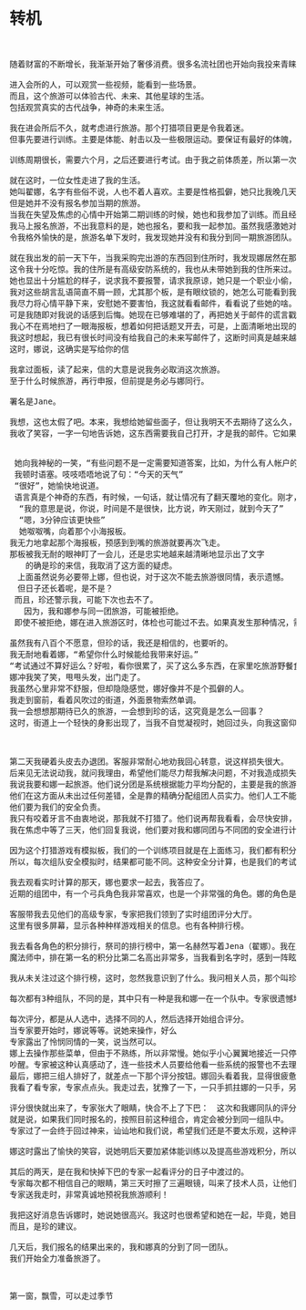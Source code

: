 
# 转机

<pre>


随着财富的不断增长，我渐渐开始了奢侈消费。很多名流社团也开始向我投来青睐，以各种方式招引我。这里面，顶级口碑的，是一个叫“超级旅游”的会所。这里面全部是精英人士；超级旅游的主要活动，真的是旅游。但旅游的地方，是一个禁区。据说，时面有世外风景，还外星物种。而且，这里的刺激的项目，就是狩猎。在我们的世界，打猎是被禁止的。但在这个旅游景点，是完全合法的。

进入会所的人，可以观赏一些视频，能看到一些场景。
而且，这个旅游可以体验古代、未来、其他星球的生活。
包括观赏真实的古代战争，神奇的未来生活。

我在进会所后不久，就考虑进行旅游。那个打猎项目更是令我着迷。
但事先要进行训练。主要是体能、射击以及一些极限运动。要保证有最好的体魄，才允许进行旅游。

训练周期很长，需要六个月，之后还要进行考试。由于我之前体质差，所以第一次考试没有通过。但这更让我急于参加旅游。我马上报名参加了下一期的训练。

就在这时，一位女性走进了我的生活。
她叫翟娜，名字有些俗不说，人也不着人喜欢。主要是性格孤僻，她只比我晚几天进入会所，但没人和她交好。她几乎不和人说话。我也不喜欢她，可能是感觉有些自卑：她在训练中所有项目都排第一。当然了，第一次考试也是没有悬念的通过了。
但是她并不没有报名参加当期的旅游。
当我在失望及焦虑的心情中开始第二期训练的时候，她也和我参加了训练。而且经常来找我搭讪。我总感觉她是怀着什么目的来的-成绩那么好，干嘛还来训练，但也不好拒绝她的好意。的确，在各项训练中，她对我的指导，比教练还要准确有效。终于，我通过了第二次考试：虽然成绩不是很高，但也排到前几名，这令我很自豪。
我马上报名旅游，不出我意料的是，她也报名，要和我一起参加。虽然我感激她对我的训练帮了很大的忙，但对于和我一起参加旅游还是有些反感。我想，即使没有她帮助，我也会通过的-必竟我这次是全力以赴了的。
令我格外愉快的是，旅游名单下发时，我发现她并没有和我分到同一期旅游团队。

就在我出发的前一天下午，当我采购完出游的东西回到住所时，我发现娜居然在那里。
这令我十分吃惊。我的住所是有高级安防系统的，我也从未带她到我的住所来过。甚至，她也没有问过我我的住所在哪里。
她也显出十分尴尬的样子，说求我不要报警，请求我原谅，她只是一个职业小偷，今天心情不好，想出来工作一会儿，没想到偷到了熟人的家里。而且，她拿出了我的海报板，说看到了我的一封邮件，说她有的时候，尤其是心情不好时，看看别人的隐私或许能改善心情。所以就读起了我的邮件来。说邮件中好像提到了她...
我对这些胡言乱语简直不屑一顾，尤其那个板，是有眼纹锁的，她怎么可能看到我的邮件。但我也很惊讶，一是她是如何进来的，二是她这么优秀的人，为什么对着我说这翻胡话。
我尽力将心情平静下来，安慰她不要害怕，我这就看看邮件，看看说了些她的啥。
可是我随即对我说的话感到后悔。她现在已够难堪的了，再把她关于邮件的谎言戳穿，是不是太让人下不了台阶？毕竟她在训练时给我的帮助还是很大的。
我心不在焉地扫了一眼海报板，想着如何把话题叉开去，可是，上面清晰地出现的文字，有娜的字样。我这时笑了，告诉她，这是一个邮件接收器。每个人都会接收到，而且只会接收到自己的邮件。所以，你看到邮件提到了你，那一定是谁给你发了邮件。你可以把板拿走回家慢慢看，看够了再还给我。反正，
我这时想起，我已有很长时间没有给我自己的未来写邮件了，这断时间真是越来越放松了；当然，为了训练的事，我可是全力以赴的。只是，珍的话这段时间我是给忘记了
这时，娜说，这确实是写给你的信

我拿过面板，读了起来，信的大意是说我务必取消这次旅游。
至于什么时候旅游，再行申报，但前提是务必与娜同行。

署名是Jane。

我想，这也太假了吧。本来，我想给她留些面子，但让我明天不去期待了这么久，付出了这么多的神往的旅游，这代价也太高了。
我收了笑容，一字一句地告诉她，这东西需要我自己打开，才是我的邮件。它如果有3分多钟没人看它，就会关上屏幕，我再打开它，就会是我的邮件了。我先问你一个问题，你是怎么进来的。


 她向我神秘的一笑，“有些问题不是一定需要知道答案，比如，为什么有人帐户的钱取不光，你说是吧？”
 我顿时语塞。吱吱唔唔地说了句：“今天的天气”
 “很好”，她愉快地说道。
 语言真是个神奇的东西，有时候，一句话，就让情况有了翻天覆地的变化。刚才，明明  情况是如果惹恼了我的话，我随时会叫警察把她带走。可现在，
  “我的意思是说，你说，时间是不是很快，比方说，昨天刚过，就到今天了”
  “嗯，3分钟应该更快些”
  她呶呶嘴，向着那个小海报板。
我无力地拿起那个海报板，预感到到嘴的旅游就要再次飞走。
那板被我无耐的眼神盯了一会儿，还是忠实地越来越清晰地显示出了文字
　　的确是珍的来信，我取消了这方面的疑虑。
　上面虽然说务必要带上娜，但也说，对于这次不能去旅游很同情，表示遗憾。
　但日子还长着呢，是不是？
 而且，珍还警示我，可能下次也去不了。
   因为，我和娜参与同一团旅游，可能被拒绝。
 即使不被拒绝，娜在进入旅游区时，体检也可能过不去。如果真发生那种情况，需要我  再次做出牺牲，即不单独出游。至少，打猎时无论如何要带上娜。

虽然我有八百个不愿意，但珍的话，我还是相信的，也要听的。
我无耐地看着娜，“希望你什么时候能给我带来好运。”
“考试通过不算好运么？好啦，看你很累了，买了这么多东西，在家里吃旅游野餐食物，也很有情趣的呀。我不打扰你在家里享用野餐了，再会。”
娜冲我笑了笑，甩甩头发，出门走了。
我虽然心里非常不舒服，但却隐隐感觉，娜好像并不是个孤僻的人。
我走到窗前，看着风吹过的街道，外面景物索然单调。
我一会想想那期待已久的旅游，一会想到珍的话，这究竟是怎么一回事？
这时，街道上一个轻快的身影出现了，当我不自觉凝视时，她回过头，向我这窗仰望，然后向我嫣然一笑，是娜，那笑容忽然将整个街道点亮。我顺着娜消失的方向，看着路灯悬浮在空中的光，虽然心中有无限迷惘，但却感到有一股暖意缓缓流动于胸膛。



第二天我硬着头皮去办退团。客服非常耐心地劝我回心转意，说这样损失很大。
后来见无法说动我，就问我理由，希望他们能尽力帮我解决问题，不对我造成损失。
我说我要和娜一起旅游。他们说分团是系统根据能力平均分配的，主要是我的旅游项目有打猎，这要求有足够的安全考虑。
他们在这方面从未出过任何差错，全是靠的精确分配组团人员实力。他们人工不能干预。
他们要为我们的安全负责。
我只有咬着牙言不由衷地说，那我就不打猎了。他们说再帮我看看，会尽快安排，但不至于让我费用有损失。
我在焦虑中等了三天，他们回复我说，他们要对我和娜同团与不同团的安全进行计算，希望在计算时在场，以看看他们技术专家的观点是否有依据。

因为这个打猎游戏有模拟板，我们的一个训练项目就是在上面练习，我们都有积分。而这个积分是实时变化的。
所以，每次组队安全模拟时，结果都可能不同。这种安全分计算，也是我们的考试内容之一，我们了解之中的算法，还是很科学的。

我去观看实时计算的那天，娜也要求一起去，我答应了。
近期的组团中，有一个弓兵角色我非常喜欢，也是一个非常强的角色。娜的角色是一个祭司，主要技能是治愈。这倒是组团必不可少的一个角色，而且娜的等级分排在第一，而且据说，她的积分在有史以来也是排在第一。但是，由于打猎更多关注的是进攻，所以娜在团队组团综合评分上，她的高积分并不占优势。

客服带我去见他们的高级专家，专家把我们领到了实时组团评分大厅。
这里有很多屏幕，显示各种种样游戏相关的信息。也有各种排行榜。

我去看各角色的积分排行，祭司的排行榜中，第一名赫然写着Jena（翟娜）。我在里面是魔法师，我这几天心情浮躁，所以天天闭门打游戏，加上娜和我组队，我的积分也直线上升，在魔术师中，我排到第12位：Van(凡）。
魔法师中，排在第一名的积分比第二名高出非常多，当我看到名字时，感到一阵眩晕： Jane(珍）。

我从未关注过这个排行榜，这时，忽然我意识到了什么。我问相关人员，那个叫珍的参加过几次旅游，他们说没有参加过。我问为什么，他们说她从未报名参加旅游。这时，引领我们的专家让我和娜看了这几天的组队综合评分预测：

每次都有3种组队，不同的是，其中只有一种是我和娜一在一个队中。专家很遗憾地告诉我们，这三天的评分预测，都是我们在一起的评分最低。不过，今天我们一起来，说不定会有好运。计算机说不定会被我们的执着感动。

每次评分，都是从人选中，选择不同的人，然后选择开始组合评分。
当专家要开始时，娜说等等。说她来操作，好么
专家露出了怜悯同情的一笑，说当然可以。
娜上去操作那些菜单，但由于不熟练，所以非常慢。她似乎小心翼翼地接近一只停落做着梦的蜻蜓，生怕一个多余的动作将它们
吵醒。专家被这种认真感动了，连一些技术人员要给他看一些系统的报警也不去理会，只是对着娜轻轻地吧了口气，摇了摇头。
最后，娜把三组人排好了，就差点一下那个评分按钮。娜回头看着我，显得很疲惫，看来，三天来的评分结果，让她也不再有多少信心。而且，由于现在还有人在玩着游戏，祭司组的其他人的积分，正在向娜的积分逼近。娜轻声地对我说，你来点好么。
我看了看专家，专家点点头。我走过去，犹豫了一下，一只手抓拄娜的一只手，另一手去点那个按钮。这时我才发现，娜的手是那样的凉。

评分很快就出来了，专家张大了眼睛，快合不上了下巴：　这次和我娜同队的评分排在了第一。
就是说，如果我们同时报名的，按照目前这种组合，肯定会被分到同一组队中。
专家过了一会终于回过神来，讪讪地和我们说，希望我们还是不要太乐观，这种评分随时会变，并建议我们还是对不在一个组队做好心理准备。或者，明后天再来，一起看看再次的评分，以验证专家的话是否值得考虑。

娜这时露出了愉快的笑容，说她明后天要加紧体能训练以及提高些游戏积分，所以不能过来看。不过她希望我过来和专家一起看。我这时担心起来，说我不会那么仔细地组队。娜让我放心，说只要把她和我放在一个团，另外再加上那个我看好的弓兵，其他人让计算机自动加就好。

其后的两天，是在我和快掉下巴的专家一起看评分的日子中渡过的。
专家每次都不相信自己的眼睛，第三天时擦了三遍眼镜，叫来了技术人员，让他们全面检查一下系统是否有问题。技术人员说这几天除了有几个报警后来自动消失后，其它没有任何异常。
专家送我走时，非常真诚地预祝我旅游顺利！

我把这好消息告诉娜时，她说她很高兴。我这时也很希望和她在一起，毕竟，她目前排名第一。
而且，是珍的建议。

几天后，我们报名的结果出来的，我和娜真的分到了同一团队。
我们开始全力准备旅游了。


</pre>






第一窗，飘雪，可以走过季节







































